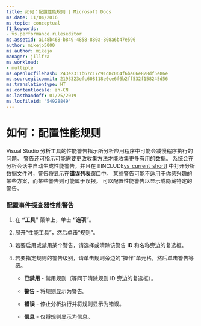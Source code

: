 ```yaml
---
title: 如何：配置性能规则 | Microsoft Docs
ms.date: 11/04/2016
ms.topic: conceptual
f1_keywords:
- vs.performance.ruleseditor
ms.assetid: a148b468-b849-4858-880a-808a6b47e596
author: mikejo5000
ms.author: mikejo
manager: jillfra
ms.workload:
- multiple
ms.openlocfilehash: 243e2311b67c17c91d8c064f6ba66e828df5e86e
ms.sourcegitcommit: 2193323efc608118e0ce6f6b2ff532f158245d56
ms.translationtype: HT
ms.contentlocale: zh-CN
ms.lasthandoff: 01/25/2019
ms.locfileid: "54928849"
---
```

# <a name="how-to-configure-performance-rules"></a>如何：配置性能规则
Visual Studio 分析工具的性能警告指示所分析应用程序中可能会减慢程序执行的问题。 警告还可指示可能需要更改收集方法才能收集更多有用的数据。 系统会在分析会话中自动生成性能警告，并且在 [!INCLUDE[vs_current_short](../code-quality/includes/vs_current_short_md.md)] 中打开分析数据文件时，警告将显示在**错误列表**窗口中。 某些警告可能不适用于你感兴趣的某些方案，而某些警告则可能属于误报。 可以配置性能警告以显示或隐藏特定的警告。  
  
### <a name="to-configure-profiler-performance-warnings"></a>配置事件探查器性能警告  
  
1.  在 **“工具”** 菜单上，单击 **“选项”**。  
  
2.  展开“性能工具”，然后单击“规则”。  
  
3.  若要启用或禁用某个警告，请选择或清除该警告 **ID** 和名称旁边的复选框。  
  
4.  若要指定规则的警告级别，请单击规则旁边的“操作”单元格，然后单击警告等级。  
  
    -   **已禁用** - 禁用规则（等同于清除规则 ID 旁边的复选框）。  
  
    -   **警告** - 将规则显示为警告。  
  
    -   **错误** - 停止分析执行并将规则显示为错误。  
  
    -   **信息** - 仅将规则显示为信息。